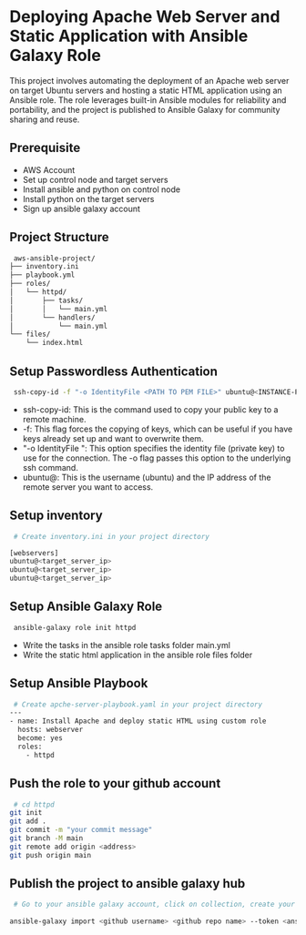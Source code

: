 
# Deploying Apache Web Server and Static Application with Ansible Galaxy Role

This project involves automating the deployment of an Apache web server on target Ubuntu servers and hosting a static HTML application using an Ansible role. The role leverages built-in Ansible modules for reliability and portability, and the project is published to Ansible Galaxy for community sharing and reuse.


## Prerequisite

- AWS Account
- Set up control node and target servers
- Install ansible and python on control node
- Install python on the target servers
- Sign up ansible galaxy account

## Project Structure

```bash
 aws-ansible-project/
├── inventory.ini
├── playbook.yml
├── roles/
│   └── httpd/
│       ├── tasks/
│       │   └── main.yml
│       └── handlers/
│           └── main.yml
└── files/
    └── index.html
```
## Setup Passwordless Authentication

```bash
 ssh-copy-id -f "-o IdentityFile <PATH TO PEM FILE>" ubuntu@<INSTANCE-PUBLIC-IP>
```
- ssh-copy-id: This is the command used to copy your public key to a remote machine.
- -f: This flag forces the copying of keys, which can be useful if you have keys already set up and want to overwrite them.
- "-o IdentityFile ": This option specifies the identity file (private key) to use for the connection. The -o flag passes this option to the underlying ssh command.
- ubuntu@: This is the username (ubuntu) and the IP address of the remote server you want to access.

## Setup inventory

```bash
 # Create inventory.ini in your project directory

[webservers]
ubuntu@<target_server_ip>
ubuntu@<target_server_ip>
ubuntu@<target_server_ip>
```
## Setup Ansible Galaxy Role

```bash
 ansible-galaxy role init httpd
```
- Write the tasks in the ansible role tasks folder main.yml
- Write the static html application in the ansible role files folder
## Setup Ansible Playbook

```bash
 # Create apche-server-playbook.yaml in your project directory
---
- name: Install Apache and deploy static HTML using custom role
  hosts: webserver
  become: yes
  roles:
    - httpd
```
## Push the role to your github account

```bash
 # cd httpd
git init
git add .
git commit -m "your commit message"
git branch -M main
git remote add origin <address>
git push origin main
```
## Publish the project to ansible galaxy hub

```bash
 # Go to your ansible galaxy account, click on collection, create your api token 
 
ansible-galaxy import <github username> <github repo name> --token <ansible galaxy api token>
```

   
